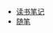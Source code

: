 * [读书笔记](https://tianlujun.github.io/reading-notes) 
* [随笔](https://tianlujun.github.io/reading-notes/Essay)
